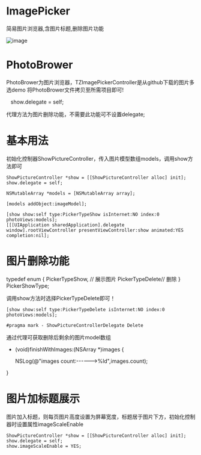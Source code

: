 # ImagePicker
简易图片浏览器,含图片标题,删除图片功能

![image](https://github.com/turbo1992/ImagePicker/raw/master/ImageBrower.gif)

# PhotoBrower
PhotoBrower为图片浏览器，TZImagePickerController是从github下载的图片多选demo
将PhotoBrower文件拷贝至所需项目即可!

    show.delegate = self;
    
代理方法为图片删除功能，不需要此功能可不设置delegate;

# 基本用法
初始化控制器ShowPictureController，传入图片模型数组models，调用show方法即可

    ShowPictureController *show = [[ShowPictureController alloc] init];
    show.delegate = self;
    
    NSMutableArray *models = [NSMutableArray array];
    
    [models addObject:imageModel];
    
    [show show:self type:PickerTypeShow isInternet:NO index:0 photoViews:models];
    [[[UIApplication sharedApplication].delegate window].rootViewController presentViewController:show animated:YES completion:nil];

# 图片删除功能

typedef enum {
    PickerTypeShow, // 展示图片
    PickerTypeDelete// 删除
} PickerShowType;

调用show方法时选择PickerTypeDelete即可！

    [show show:self type:PickerTypeDelete isInternet:NO index:0 photoViews:models];
    
    #pragma mark - ShowPictureControllerDelegate Delete

通过代理可获取删除后剩余的图片model数组
- (void)finishWithImages:(NSArray *)images {
    
    NSLog(@"images count:------>%ld",images.count);

}



# 图片加标题展示

图片加入标题，则每页图片高度设置为屏幕宽度，标题居于图片下方，初始化控制器时设置属性imageScaleEnable 

    ShowPictureController *show = [[ShowPictureController alloc] init];
    show.delegate = self;
    show.imageScaleEnable = YES;
    
